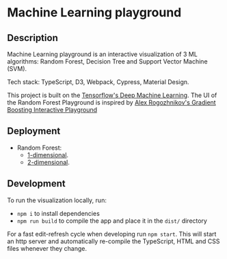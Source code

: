 # Machine Learning playground

## Description

Machine Learning playground is an interactive visualization of 3 ML algorithms:
Random Forest, Decision Tree and Support Vector Machine (SVM).

Tech stack: TypeScript, D3, Webpack, Cypress, Material Design.

This project is built on the
[Tensorflow's Deep Machine Learning](https://playground.tensorflow.org).
The UI of the Random Forest Playground is inspired by
[Alex Rogozhnikov's Gradient Boosting Interactive Playground](https://arogozhnikov.github.io/2016/07/05/gradient_boosting_playground.html)

## Deployment

- Random Forest:
  - [1-dimensional](https://nlhlong01.github.io/playground/rf1d.html).
  - [2-dimensional](https://nlhlong01.github.io/playground).

## Development

To run the visualization locally, run:

- `npm i` to install dependencies
- `npm run build` to compile the app and place it in the `dist/` directory

For a fast edit-refresh cycle when developing run `npm start`.
This will start an http server and automatically re-compile the TypeScript,
HTML and CSS files whenever they change.
